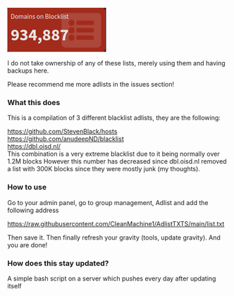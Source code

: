 ![alt text](pic.png)

I do not take ownership of any of these lists, merely using them and having 
backups here.

Please recommend me more adlists in the issues section!

### What this does

This is a compilation of 3 different blacklist adlists, they are the following:

https://github.com/StevenBlack/hosts
<br>
https://github.com/anudeepND/blacklist
<br>
https://dbl.oisd.nl/
<br>
This combination is a very extreme blacklist due to it being normally over 1.2M blocks
However this number has decreased since dbl.oisd.nl removed a list with 300K blocks since they were mostly junk (my thoughts).

### How to use 

Go to your admin panel, go to group management, Adlist and add the following address

https://raw.githubusercontent.com/CleanMachine1/AdlistTXTS/main/list.txt

Then save it.
Then finally refresh your gravity (tools, update gravity).
And you are done!


### How does this stay updated?

A simple bash script on a server which pushes every day after updating itself